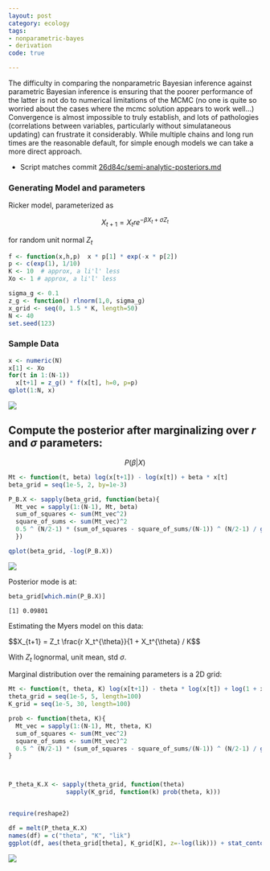 ```yaml
---
layout: post
category: ecology
tags: 
- nonparametric-bayes
- derivation
code: true

---
```



The difficulty in comparing the nonparametric Bayesian inference against
parametric Bayesian inference is ensuring that the poorer performance
of the latter is not do to numerical limitations of the MCMC (no one
is quite so worried about the cases where the mcmc solution appears to
work well...)  Convergence is almost impossible to truly establish, and
lots of pathologies (correlations between variables, particularly without
simulataneous updating) can frustrate it considerably.  While multiple
chains and long run times are the reasonable default, for simple enough
models we can take a more direct approach.

* Script matches commit [26d84c/semi-analytic-posteriors.md](https://github.com/cboettig/nonparametric-bayes/blob/26d84c5c147d853a075dc5b1c1be593a38d04f10/inst/examples/semi-analytic-posteriors.md)


### Generating Model and parameters

Ricker model, parameterized as 

$$X_{t+1} = X_t r e^{-\beta X_t + \sigma Z_t}$$

for random unit normal $Z_t$


```r
f <- function(x,h,p)  x * p[1] * exp(-x * p[2]) 
p <- c(exp(1), 1/10)
K <- 10  # approx, a li'l' less
Xo <- 1 # approx, a li'l' less
```


  

```r
sigma_g <- 0.1
z_g <- function() rlnorm(1,0, sigma_g)
x_grid <- seq(0, 1.5 * K, length=50)
N <- 40
set.seed(123)
```


### Sample Data


```r
x <- numeric(N)
x[1] <- Xo
for(t in 1:(N-1))
  x[t+1] = z_g() * f(x[t], h=0, p=p)
qplot(1:N, x)
```

![](http://farm9.staticflickr.com/8279/8962756154_f2a4fa4257_o.png) 


## Compute the posterior after marginalizing over $r$ and $\sigma$ parameters:


$$P(\beta | X) $$


```r
Mt <- function(t, beta) log(x[t+1]) - log(x[t]) + beta * x[t]
beta_grid = seq(1e-5, 2, by=1e-3)

P_B.X <- sapply(beta_grid, function(beta){
  Mt_vec = sapply(1:(N-1), Mt, beta)
  sum_of_squares <- sum(Mt_vec^2)
  square_of_sums <- sum(Mt_vec)^2
  0.5 ^ (N/2-1) * (sum_of_squares - square_of_sums/(N-1)) ^ (N/2-1) / gamma(N/2-1)
  })

qplot(beta_grid, -log(P_B.X))
```

![](http://farm4.staticflickr.com/3800/8962756744_a8e8471f32_o.png) 


Posterior mode is at: 

```r
beta_grid[which.min(P_B.X)]
```

```
[1] 0.09801
```


Estimating the Myers model on this data:

$$X_{t+1} = Z_t \frac{r X_t^{\theta}}{1 + X_t^{\theta} / K$$

With $Z_t$ lognormal, unit mean, std $\sigma$.  



Marginal distribution over the remaining parameters is a 2D grid: 

```r
Mt <- function(t, theta, K) log(x[t+1]) - theta * log(x[t]) + log(1 + x[t] ^ theta / K) 
theta_grid = seq(1e-5, 5, length=100)
K_grid = seq(1e-5, 30, length=100)

prob <- function(theta, K){
  Mt_vec = sapply(1:(N-1), Mt, theta, K)
  sum_of_squares <- sum(Mt_vec^2)
  square_of_sums <- sum(Mt_vec)^2
  0.5 ^ (N/2-1) * (sum_of_squares - square_of_sums/(N-1)) ^ (N/2-1) / gamma(N/2-1)
}



P_theta_K.X <- sapply(theta_grid, function(theta)
                sapply(K_grid, function(k) prob(theta, k)))


require(reshape2)
```


```r
df = melt(P_theta_K.X)
names(df) = c("theta", "K", "lik")
ggplot(df, aes(theta_grid[theta], K_grid[K], z=-log(lik))) + stat_contour(aes(color=..level..), binwidth=3)
```

![](http://farm3.staticflickr.com/2806/8961561559_66a72a0ecc_o.png) 













